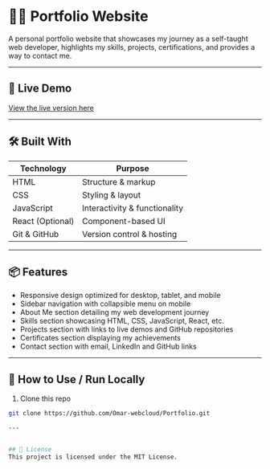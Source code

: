 # 🧑‍💻 Portfolio Website

A personal portfolio website that showcases my journey as a self-taught web developer, highlights my skills, projects, certifications, and provides a way to contact me.

---

## 🚀 Live Demo

[View the live version here](https://omar-webcloud.github.io/Portfolio/)  

---

## 🛠️ Built With

| Technology | Purpose |
|------------|---------|
| HTML        | Structure & markup |
| CSS         | Styling & layout |
| JavaScript   | Interactivity & functionality |
| React (Optional) | Component-based UI |
| Git & GitHub  | Version control & hosting |

---

## 📦 Features

- Responsive design optimized for desktop, tablet, and mobile  
- Sidebar navigation with collapsible menu on mobile  
- About Me section detailing my web development journey  
- Skills section showcasing HTML, CSS, JavaScript, React, etc.  
- Projects section with links to live demos and GitHub repositories  
- Certificates section displaying my achievements  
- Contact section with email, LinkedIn and GitHub links  

---

## 🧭 How to Use / Run Locally

1. Clone this repo  
```bash
git clone https://github.com/Omar-webcloud/Portfolio.git

---


## 📄 License
This project is licensed under the MIT License. 